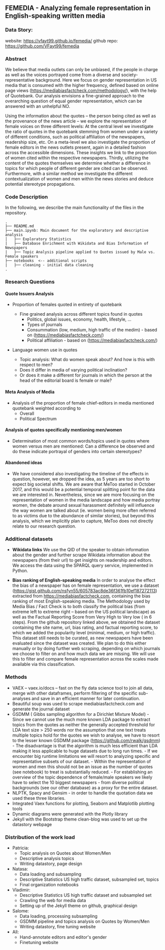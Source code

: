 ## FEMEDIA - Analyzing female representation in English-speaking written media

### Data Story:
website: https://vfayt99.github.io/femedia/
github repo: https://github.com/VFayt99/femedia

### Abstract
We believe that media outlets can only be unbiased, if the people in charge as well as the voices portrayed come from a diverse and society-representative background. Here we focus on gender representation in US media that is consumed with the higher frequency, defined based on online page views (https://mediabiasfactcheck.com/methodology/), with the help of Quotebank. Our analysis envisions a fine-grained approach to the overarching question of equal gender representation, which can be answered with an unhelpful NO.

Using the information about the quotes – the person being cited as well as the provenance of the news article – we explore the representation of female voices on three different levels: At the central level we investigate the ratio of quotes in the quotebank stemming from women under a variety of different conditions, such as political affiliation of the newspapers, readership size, etc. 
On a meta-level we also investigate the proportion of  female editors in the news outlets present, again in a detailed fashion across the accessible dimensions. These insights we link to the proportion of women cited within the respective newspapers.
Thirdly, utilizing the content of the quotes themselves we determine whether a difference in topics for which people of different gender are cited can be observed. Furthermore, with a similar method we investigate the different contextualization of women and men within the news stories and deduce potential stereotype propagations.
 
  
### Code Description
In the following, we describe the main functionality of the files in the repository.

```
.
├── README.md
├── main.ipynb: Main document for the exploratory and descriptive analysis
│   ├── Exploratory Statistics
|   ├── Database Enrichment with Wikidata and Bias Information of Newspapers
|   ├── Topic Analysis pipeline applied to Quotes issued by Male vs. Female speakers
├── notebooks  <-- additional scripts
|   ├── cleaning - initial data cleaning
.
```
 
### Research Questions

#### Quote Issuers Analysis
- Proportion of females quoted in entirety of quotebank
    - Fine grained analysis across different topics found in quotes
        - Politics, global issues, economy, health, lifestyle, ...
        - Types of journals
        - Consummation (low, medium, high traffic of the medim) - based on (https://mediabiasfactcheck.com/)
        - Political affiliation - based on (https://mediabiasfactcheck.com/)

 - Language women use in quotes
     - Topic analysis: What do women speak about? And how is this with respect to men?
     - Does it differ in media of varying political inclination?
     - Or does it make a different for journals in which the person at the head of the editorial board is female or male?
     
#### Meta Analysis of Media
- Analysis of the proportion of female chief-editors in media mentioned quotebank weighted according to 
    - Overall
    - Political Spectrum

#### Analysis of quotes specifically mentioning men/women
- Determination of most common words/topics used in quotes where women versus men are mentioned: 
  Can a difference be observed and do these indicate portrayal of genders into certain stereotypes? 
      
#### Abandoned ideas
- We have considered also investigating the timeline of the effects in question, however, we dropped the idea, as 5 years are too short to expect big societal shifts. We are aware that MeToo started in October 2017, and this would be a potential temporal splitting point for the data we are interested in. Nevertheless, since we are more focusing on the representation of women in the media landscape and how media portray women, the debate around sexual harassment definitely will influence the way women are talked about (ie. women being more often referred to as victims due to the abundance of similar stories), but beyond this analysis, which we implicitly plan to capture, MeToo does not directly relate to our research question.


### Additional datasets
- **Wikidata links**
We use the QID of the speaker to obtain information about the gender and further scrape Wikidata information about the newspapers (from their url) to get insights on readership and editors. We access the data using the SPARQL query service, implemented in Python. 

- **Bias ranking of English-speaking media**
In order to analyse the effect the bias of a newspaper has on female representation, we use a dataset (https://gist.github.com/nsfyn55/605783ac8de36f361fb10ef187272113)  extracted from https://mediabiasfactcheck.com, containing the bias ranking of most English-speaking media. The Methodology used by Media Bias / Fact Check is to both classify the political bias (from extreme left to extreme right – based on the US political landscape) as well as the Factual Reporting Score from Very High to Very low ( in 6 steps). 
From the github repository linked above, we obtained the dataset containing the site name, url, bias rating, and factual reporting score, to which we added the popularity level (minimal, medium, or high traffic). This dataset still needs to be curated, as new newspapers have been evaluated since the dataset was created. We plan to do this either manually or by doing further web scraping, depending on which journals we choose to filter on and how much data we are missing.
 We will use this to filter and compare female representation across the scales made available via this classification.

    
    
### Methods
- VAEX – vaex.io/docs – fast on the fly data science tool to join all data, merge with other dataframes, perform filtering of the specific sub-analyses and save in an efficient manner for later continuation.
- Beautiful soup was used to scrape mediabiasfactcheck.com and generate the journal dataset 
- GSDMM ( Gibbs sampling algorithm for a Dirichlet Mixture Model)   -  Since we cannot use the much more known LDA package to extract topics from the quotes as neither the generally accepted threshold for LDA text size > 250 words nor the assumption that one text treats multiple topics hold for the quotes we wish to analyse, we have to resort to the lesser known GSDMM package (https://github.com/rwalk/gsdmm)
        - The disadvantage is that the algorithm is much less efficient than LDA making it less applicable to huge datasets due to long run times. 
        - If we encounter big runtime limitations we will resort to analyzing specific and representative subsets of our dataset.
            - Within the representation of women and men this should not be an issue as the number of quotes (see notebook) to treat is substantially reduced.
            - For establishing an overview of the topic dependence of female/male speakers we likely have to select the 10 biggest newspapers - from diverse political backgrounds (see our other database) as a proxy for the entire dataset.
- NLPTK, Spacy and Gensim - in order to handle the quotation data we used these three libraries.
- Integrated Vaex functions for plotting, Seaborn and Matplotlib plotting tools
- Dynamic diagrams were generated with the Plotly library
- Jekyll with the Bootstrap theme clean-blog was used to set up the datastory webpage


### Distribution of the work load
- Patricia: 
    - Topic analysis on Quotes about Women/Men
    - Descriptive analysis topics
    - Writing datastory, page design
- Natasa:
    - Data loading and subsampling
    - Descriptive Statistics US high traffic dataset, subsampled set, topics
    - Final organization notebooks
- Vladimir:
    - Descriptive Statistics US high traffic dataset and subsampled set
    - Crawling the web for media data
    - Setting up of the Jekyll theme on github, graphical design 
- Salome: 
    - Data loading, processing subsampling
    - GSDMM pipeline and topics analysis on Quotes by Women/Men
    - Writing datastory, fine tuning website
- All:
    - Hand-annotate editors and editor's gender
    - Finetuning website

